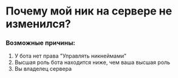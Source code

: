 # Почему мой ник на сервере не изменился?
### Возможные причины:
1. У бота нет права "Управлять никнеймами"
2. Высшая роль бота находится ниже, чем ваша высшая роль
3. Вы владелец сервера

